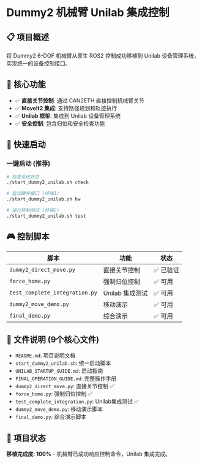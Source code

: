 # Dummy2 机械臂 Unilab 集成控制

## 📋 项目概述
将 Dummy2 6-DOF 机械臂从原生 ROS2 控制成功移植到 Unilab 设备管理系统，实现统一的设备控制接口。

## 🎯 核心功能
- ✅ **直接关节控制**: 通过 CAN2ETH 直接控制机械臂关节
- ✅ **MoveIt2 集成**: 支持路径规划和轨迹执行
- ✅ **Unilab 框架**: 集成到 Unilab 设备管理系统
- ✅ **安全控制**: 包含归位和安全检查功能

## 🚀 快速启动

### 一键启动 (推荐)
```bash
# 检查系统状态
./start_dummy2_unilab.sh check

# 启动硬件接口 (终端1)
./start_dummy2_unilab.sh hw

# 运行控制测试 (终端2)  
./start_dummy2_unilab.sh test
```

## 🎮 控制脚本

| 脚本 | 功能 | 状态 |
|------|------|------|
| `dummy2_direct_move.py` | 直接关节控制 | ✅ 已验证 |
| `force_home.py` | 强制归位控制 | ✅ 可用 |
| `test_complete_integration.py` | Unilab 集成测试 | ✅ 可用 |
| `dummy2_move_demo.py` | 移动演示 | ✅ 可用 |
| `final_demo.py` | 综合演示 | ✅ 可用 |

## 📁 文件说明 (9个核心文件)
- `README.md`: 项目说明文档
- `start_dummy2_unilab.sh`: 统一启动脚本
- `UNILAB_STARTUP_GUIDE.md`: 启动指南
- `FINAL_OPERATION_GUIDE.md`: 完整操作手册
- `dummy2_direct_move.py`: 直接关节控制 ✅
- `force_home.py`: 强制归位控制 ✅
- `test_complete_integration.py`: Unilab集成测试 ✅
- `dummy2_move_demo.py`: 移动演示脚本
- `final_demo.py`: 综合演示脚本

## 🎉 项目状态
**移植完成度: 100%** - 机械臂已成功响应控制命令，Unilab 集成完成。
